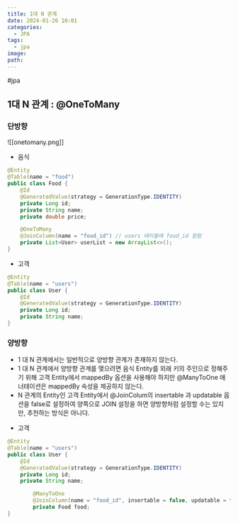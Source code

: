 ```yaml
---
title: 1대 N 관계
date: 2024-01-26 10:01
categories:
  - JPA
tags:
  - jpa
image: 
path:
---
```

#jpa 

## 1대 N 관계 : @OneToMany

### 단방향
![[onetomany.png]]

+ 음식

```java
@Entity
@Table(name = "food")
public class Food {
    @Id
    @GeneratedValue(strategy = GenerationType.IDENTITY)
    private Long id;
    private String name;
    private double price;

    @OneToMany
    @JoinColumn(name = "food_id") // users 테이블에 food_id 컬럼
    private List<User> userList = new ArrayList<>();
}
```

+ 고객

```java
@Entity
@Table(name = "users")
public class User {
    @Id
    @GeneratedValue(strategy = GenerationType.IDENTITY)
    private Long id;
    private String name;
}
```



### 양방향
- 1 대 N 관계에서는 일반적으로 양방향 관계가 존재하지 않는다.
- 1 대 N 관계에서 양방향 관계를 맺으려면 음식 Entity를 외래 키의 주인으로 정해주기 위해 고객 Entity에서 mappedBy 옵션을 사용해야 하지만 @ManyToOne 애너테이션은 mappedBy 속성을 제공하지 않는다.
- N 관계의 Entity인 고객 Entity에서 @JoinColum의 insertable 과 updatable 옵션을 false로 설정하여 양쪽으로 JOIN 설정을 하면 양방향처럼 설정할 수는 있지만, 추천하는 방식은 아니다.

+ 고객

```java
@Entity
@Table(name = "users")
public class User {
    @Id
    @GeneratedValue(strategy = GenerationType.IDENTITY)
    private Long id;
    private String name;

		@ManyToOne
		@JoinColumn(name = "food_id", insertable = false, updatable = false)
		private Food food;
}
```

